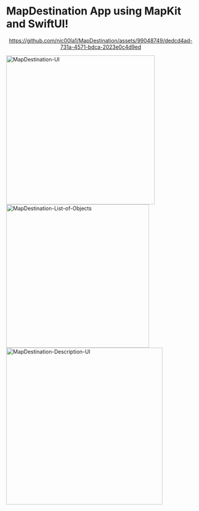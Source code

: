 # MapDestination App using MapKit and SwiftUI!
<div align="center">



https://github.com/nic00la1/MapDestination/assets/99048749/dedcd4ad-731a-4571-bdca-2023e0c4d9ed


  
</div>
<img width="396" alt="MapDestination-UI" src="https://github.com/nic00la1/MapDestination/assets/99048749/60a2083c-3442-4576-8d01-86b873d2893c">
<img width="381" alt="MapDestination-List-of-Objects" src="https://github.com/nic00la1/MapDestination/assets/99048749/1825ab55-1a9a-46a0-928a-6f92d44c5d31">
<img width="417" alt="MapDestination-Description-UI" src="https://github.com/nic00la1/MapDestination/assets/99048749/a02a6ca5-934c-4ea5-b9a4-efe62506be14">
